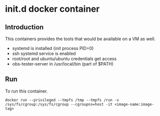 # init.d docker container

## Introduction

This containers provides the tools that would be available on a VM as well.
  - systemd is installed (init process PID=0)
  - ssh systemd service is enabled
  - root/root and ubuntu/ubuntu credentials get access
  - obs-tester-server in /usr/local/bin (part of $PATH)

## Run

To run this container.

```console
docker run --privileged --tmpfs /tmp --tmpfs /run -v /sys/fs/cgroup:/sys/fs/cgroup --cgroupns=host -it <image-name:image-tag>
```
